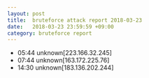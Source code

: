 ```yaml
---
layout: post
title:  bruteforce attack report 2018-03-23
date:   2018-03-23 23:59:59 +09:00
category: bruteforce report
---
```


* 05:44 unknown[223.166.32.245]
* 07:44 unknown[163.172.225.76]
* 14:30 unknown[183.136.202.244]
